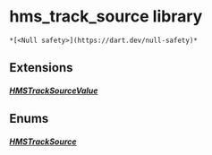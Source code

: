 


# hms_track_source library






    *[<Null safety>](https://dart.dev/null-safety)*







## Extensions

##### [HMSTrackSourceValue](../enum_hms_track_source/HMSTrackSourceValue.md)



 






## Enums

##### [HMSTrackSource](../enum_hms_track_source/HMSTrackSource-class.md)



 









